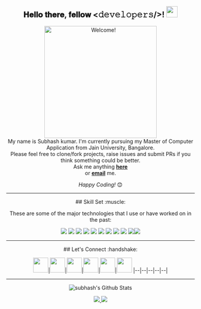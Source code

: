<div align="center">
<h2> 𝐇𝐞𝐥𝐥𝐨 𝐭𝐡𝐞𝐫𝐞, 𝐟𝐞𝐥𝐥𝐨𝐰 <𝚍𝚎𝚟𝚎𝚕𝚘𝚙𝚎𝚛𝚜/>! <img  src="https://i.imgur.com/5U07X0v.gif" width="30px"> </h2>
</div>

<div align="center" width="50">

<img src="https://imgur.com/G4NaeJP.gif" alt="Welcome!" width="300"/>

</div>

<div align="center">
My name is Subhash kumar. I'm currently  pursuing my Master of Computer Application from Jain University, Bangalore. <br>
Please feel free to clone/fork projects, raise issues and submit PRs if you think something could be better. <br>
Ask me anything <a href="https://subhashchoudhary.ml/#contact"><b>here</b></a><br>
or <a href="mailto:skbn0099@gmail.com"><b>email</b></a> me.

<i>Happy Coding!</i> 😊


<hr>
## Skill Set :muscle:

These are some of the major technologies that I use or have worked on in the past: <br>

<p align="center">
<img src="https://img.shields.io/badge/html5%20-%23E34F26.svg?&style=for-the-badge&logo=html5&logoColor=white"/> <img src="https://img.shields.io/badge/css3%20-%231572B6.svg?&style=for-the-badge&logo=css3&logoColor=white"/> <img src="https://img.shields.io/badge/javascript%20-%23323330.svg?&style=for-the-badge&logo=javascript&logoColor=%23F7DF1E"/> <img src="https://img.shields.io/badge/python%20-%2314354C.svg?&style=for-the-badge&logo=python&logoColor=white"/> <img src="https://img.shields.io/badge/Django%20-%23008000.svg?&style=for-the-badge&logo=django&logoColor=%23FFFFFF"/> <img src="https://img.shields.io/badge/Java%20-%235382a1.svg?&style=for-the-badge&logo=java&logoColor=%23FFFFFF"/> <img src="https://img.shields.io/badge/php%20-%23B0B3D6.svg?&style=for-the-badge&logo=php&logoColor=%23FFFFFF"/> <img src="https://img.shields.io/badge/MySql%20-%2300758F.svg?&style=for-the-badge&logo=mysql&logoColor=%23FFFFFF"/> <img src="https://img.shields.io/badge/git%20-%23F05033.svg?&style=for-the-badge&logo=git&logoColor=white"/> <img src="https://img.shields.io/badge/github%20-%23121011.svg?&style=for-the-badge&logo=github&logoColor=white"/><img src="https://img.shields.io/badge/Postman%20-%23f89820.svg?&style=for-the-badge&logo=postman&logoColor=%23FFFFFF"/>
</p>

<hr>
## Let's Connect :handshake:

<a href="https://www.linkedin.com/in/subhash-kumar-bijaraniya-361368152/"><img src="https://cdn2.iconfinder.com/data/icons/social-media-2285/512/1_Linkedin_unofficial_colored_svg-128.png" width="40"></a>|<a href="https://twitter.com/mr_sk_subhash"><img src="https://cdn2.iconfinder.com/data/icons/social-media-2285/512/1_Twitter3_colored_svg-128.png" width="40"></a>|<a href="https://www.facebook.com/mrsksubhash"><img src="https://cdn1.iconfinder.com/data/icons/social-media-2285/512/Colored_Facebook3_svg-128.png" width="40"></a>|<a href="mailto:skbn0099@gmail.com"><img src="https://image.flaticon.com/icons/svg/281/281769.svg" width="40"></a>|<a href="https://www.instagram.com/sk_subhash/"><img src="https://cdn2.iconfinder.com/data/icons/social-media-2285/512/1_Instagram_colored_svg_1-128.png" width="40"></a>|<a href="https://subhashchoudhary.ml/"><img src="https://img.icons8.com/fluent/48/000000/domain.png" width="40"></a>
|--|--|--|--|--|

</div>

<hr>

<div align="center">
<img align="center" src="https://github-readme-stats.vercel.app/api?username=sksubhash&include_all_commits=true&count_private=true&show_icons=true&line_height=20&title_color=7A7ADB&icon_color=2234AE&text_color=D3D3D3&bg_color=0,000000,130F40" alt="subhash's Github Stats">
</div>

<div align="center">
<p align=center>
    <a href="https://github.com/sksubhash">
        <img src="https://img.shields.io/github/followers/sksubhash?style=flat-square&color=black&logo=github">
    </a>
  <a href="https://github.com/Terabyte17?tab=repositories">
    <img src="https://badges.pufler.dev/repos/sksubhash?style=flat-square&color=black&logo=github">
  </a>
</p>
</div>
